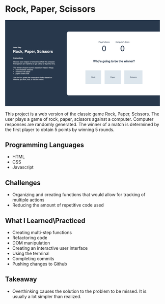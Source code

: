 # Rock, Paper, Scissors

![Screenshot of rock, paper, scissors game](/images/RPS.png?raw=true "Rock, Paper, Scissors")

This project is a web version of the classic game Rock, Paper, Scissors. The user plays a game of rock, paper, scissors against a computer. Computer responses are randomly generated. The winner of a match is determined by the first player to obtain 5 points by winning 5 rounds.

## Programming Languages

* HTML
* CSS
* Javascript

## Challenges

* Organizing and creating functions that would allow for tracking of multiple actions
* Reducing the amount of repetitive code used

## What I Learned\Practiced

* Creating multi-step functions
* Refactoring code
* DOM manipulation
* Creating an interactive user interface
* Using the terminal
* Completing commits
* Pushing changes to Github

## Takeaway

* Overthinking causes the solution to the problem to be missed. It is usually a lot simpler than realized.
